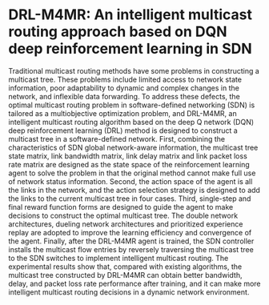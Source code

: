 # DRL-M4MR: An intelligent multicast routing approach based on DQN deep reinforcement learning in SDN

Traditional multicast routing methods have some problems in constructing a multicast tree. These problems include limited access to network state information, poor adaptability to dynamic and complex changes in the network, and inflexible data forwarding. To address these defects, the optimal multicast routing problem in software-defined networking (SDN) is tailored as a multiobjective optimization problem, and DRL-M4MR, an intelligent multicast routing algorithm based on the deep Q network (DQN) deep reinforcement learning (DRL) method is designed to construct a multicast tree in a software-defined network. First, combining the characteristics of SDN global network-aware information, the multicast tree state matrix, link bandwidth matrix, link delay matrix and link packet loss rate matrix are designed as the state space of the reinforcement learning agent to solve the problem in that the original method cannot make full use of network status information. Second, the action space of the agent is all the links in the network, and the action selection strategy is designed to add the links to the current multicast tree in four cases. Third, single-step and final reward function forms are designed to guide the agent to make decisions to construct the optimal multicast tree. The double network architectures, dueling network architectures and prioritized experience replay are adopted to improve the learning efficiency and convergence of the agent. Finally, after the DRL-M4MR agent is trained, the SDN controller installs the multicast flow entries by reversely traversing the multicast tree to the SDN switches to implement intelligent multicast routing. The experimental results show that, compared with existing algorithms, the multicast tree constructed by DRL-M4MR can obtain better bandwidth, delay, and packet loss rate performance after training, and it can make more intelligent multicast routing decisions in a dynamic network environment.


